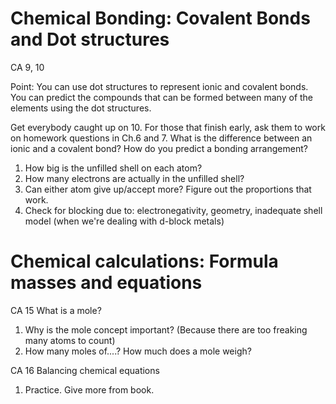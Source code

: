 Chemical Bonding: Covalent Bonds and Dot structures
==================================================
CA 9, 10

Point: You can use dot structures to represent ionic and covalent
bonds.  You can predict the compounds that can be formed between many
of the elements using the dot structures.

Get everybody caught up on 10.  For those that finish early, ask them to work on homework questions in Ch.6 and 7.
What is the difference between an ionic and a covalent bond?
How do you predict a bonding arrangement? 
 1. How big is the unfilled shell on each atom?
 2. How many electrons are actually in the unfilled shell?
 3. Can either atom give up/accept more?  Figure out the proportions that work.
 4. Check for blocking due to: electronegativity, geometry, inadequate shell model (when we're dealing with d-block metals)



Chemical calculations: Formula masses and equations
===================================================
CA 15  What is a mole?

 1.  Why is the mole concept important?  (Because there are too freaking many atoms to count)
 2.  How many moles of....?  How much does a mole weigh?

CA 16  Balancing chemical equations

 1.  Practice.  Give more from book.

